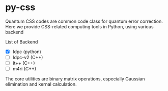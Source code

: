 # py-css

Quantum CSS codes are common code class for quantum error correction. Here we provide CSS-related computing tools in Python, using various backend

List of Backend
- [x] ldpc (python)
- [ ] ldpc-v2 (C++)
- [ ] it++ (C++)
- [ ] m4ri (C++)

The core utilities are binary matrix operations, especially Gaussian elimination and kernal calculation.